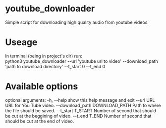 # youtube_downloader
Simple script for downloading high quality audio from youtube videos.

# Useage
In terminal (being in project's dir) run: <br>
python3 youtube_downloader --url 'youtube url to video' --download_path 'path to download directory' --t_start 0 --t_end 0

# Available options
optional arguments:
  -h, --help            show this help message and exit
  --url URL             URL for You Tube video.
  --download_path DOWNLOAD_PATH
                        Path to where the file should be saved.
  --t_start T_START     Number of second that should be cut at the beggining
                        of video.
  --t_end T_END         Number of second that should be cut at the end of
                        video.
